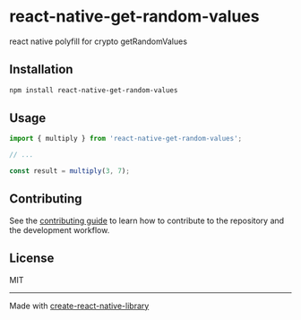 # react-native-get-random-values

react native polyfill for crypto getRandomValues

## Installation

```sh
npm install react-native-get-random-values
```

## Usage


```js
import { multiply } from 'react-native-get-random-values';

// ...

const result = multiply(3, 7);
```

## Contributing

See the [contributing guide](CONTRIBUTING.md) to learn how to contribute to the repository and the development workflow.

## License

MIT

---

Made with [create-react-native-library](https://github.com/callstack/react-native-builder-bob)
